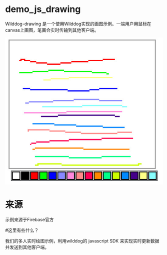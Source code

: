 # demo_js_drawing

Wilddog-drawing 是一个使用Wilddog实现的画图示例。一端用户用鼠标在canvas上画图，笔画会实时传输到其他客户端。

![ 多人协作绘图示例 ](./app/images/drawing-demo.jpg)

# 来源

示例来源于Firebase官方

#这里有些什么？

我们的多人实时绘图示例，利用wilddog的 javascript SDK 来实现实时更新数据并发送到其他客户端。